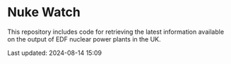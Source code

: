 # Nuke Watch

This repository includes code for retrieving the latest information available on the output of EDF nuclear power plants in the UK.

Last updated: 2024-08-14 15:09